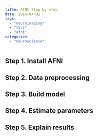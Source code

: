 ```yaml
---
title: AFNI Step by step 
date: 2014-04-02
tags:
  - "neuroimaging"
  - "fmri"
  - "afni"
categories:
  - "neuroscience"
---
```


## Step 1. Install AFNI

## Step 2. Data preprocessing

## Step 3. Build model

## Step 4. Estimate parameters

## Step 5. Explain results

